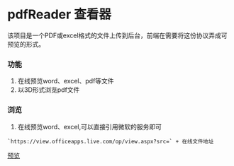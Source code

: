 # pdfReader 查看器

该项目是一个PDF或excel格式的文件上传到后台，前端在需要将这份协议弄成可预览的形式。


### 功能
1. 在线预览word、excel、pdf等文件
2. 以3D形式浏览pdf文件

### 浏览
1. 在线预览word、excel,可以直接引用微软的服务即可 

```
`https://view.officeapps.live.com/op/view.aspx?src=` + 在线文件地址
```
 [预览](https://view.officeapps.live.com/op/view.aspx?src=http://storage.xuetangx.com/public_assets/xuetangx/PDF/1.xls)
